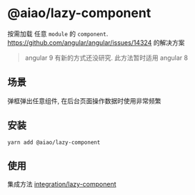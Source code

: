# @aiao/lazy-component

按需加载 任意 `module` 的 `component`. https://github.com/angular/angular/issues/14324 的解决方案

> angular 9 有新的方式还没研究. 此方法暂时适用 angular 8

## 场景

弹框弹出任意组件, 在后台页面操作数据时使用非常频繁

## 安装

```console
yarn add @aiao/lazy-component
```

## 使用

集成方法 [integration/lazy-component](/integration/lazy-component)
